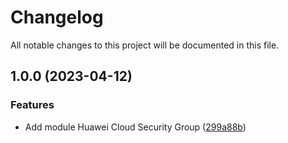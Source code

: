 # Changelog

All notable changes to this project will be documented in this file.

## 1.0.0 (2023-04-12)


### Features

* Add module Huawei Cloud Security Group ([299a88b](https://github.com/cloud-labs-infra/terraform-huaweicloud-security-group/commit/299a88b1205370a76e5a1ddafa7e92690bba4c51))
